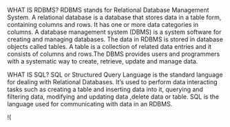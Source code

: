 WHAT IS RDBMS?
RDBMS stands for Relational Database Management System. A relational database is a database that stores data in a table form, containing columns and rows. It has one or more data categories in columns. A database management system (DBMS) is a system software for creating and managing databases. The data in RDBMS is stored in database objects called tables. A table is a collection of related data entries and it consists of columns and rows.The DBMS provides users and programmers with a systematic way to create, retrieve, update and manage data.



WHAT IS SQL?
SQL or Structured Query Language is the standard language for dealing with Relational Databases. It’s used to perform data interacting tasks such as creating a table and inserting data into it, querying and filtering data, modifying and updating data ,delete data or table. SQL is the language used for communicating with data in an RDBMS.


!(
